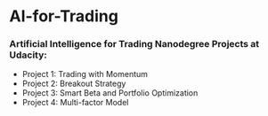 # AI-for-Trading

### Artificial Intelligence for Trading Nanodegree Projects at Udacity:

* Project 1: Trading with Momentum
* Project 2: Breakout Strategy
* Project 3: Smart Beta and Portfolio Optimization
* Project 4: Multi-factor Model
